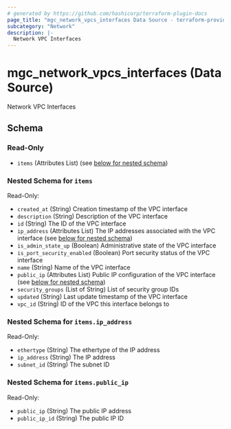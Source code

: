 ```yaml
---
# generated by https://github.com/hashicorp/terraform-plugin-docs
page_title: "mgc_network_vpcs_interfaces Data Source - terraform-provider-mgc"
subcategory: "Network"
description: |-
  Network VPC Interfaces
---
```


# mgc_network_vpcs_interfaces (Data Source)

Network VPC Interfaces



<!-- schema generated by tfplugindocs -->
## Schema

### Read-Only

- `items` (Attributes List) (see [below for nested schema](#nestedatt--items))

<a id="nestedatt--items"></a>
### Nested Schema for `items`

Read-Only:

- `created_at` (String) Creation timestamp of the VPC interface
- `description` (String) Description of the VPC interface
- `id` (String) The ID of the VPC interface
- `ip_address` (Attributes List) The IP addresses associated with the VPC interface (see [below for nested schema](#nestedatt--items--ip_address))
- `is_admin_state_up` (Boolean) Administrative state of the VPC interface
- `is_port_security_enabled` (Boolean) Port security status of the VPC interface
- `name` (String) Name of the VPC interface
- `public_ip` (Attributes List) Public IP configuration of the VPC interface (see [below for nested schema](#nestedatt--items--public_ip))
- `security_groups` (List of String) List of security group IDs
- `updated` (String) Last update timestamp of the VPC interface
- `vpc_id` (String) ID of the VPC this interface belongs to

<a id="nestedatt--items--ip_address"></a>
### Nested Schema for `items.ip_address`

Read-Only:

- `ethertype` (String) The ethertype of the IP address
- `ip_address` (String) The IP address
- `subnet_id` (String) The subnet ID


<a id="nestedatt--items--public_ip"></a>
### Nested Schema for `items.public_ip`

Read-Only:

- `public_ip` (String) The public IP address
- `public_ip_id` (String) The public IP ID
